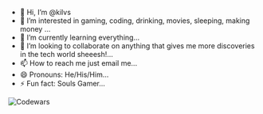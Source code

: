 - 👋 Hi, I’m @kilvs
- 👀 I’m interested in gaming, coding, drinking, movies, sleeping, making money ...
- 🌱 I’m currently learning everything...
- 💞️ I’m looking to collaborate on anything that gives me more discoveries in the tech world sheeesh!...
- 📫 How to reach me just email me...
- 😄 Pronouns: He/His/Him...
- ⚡ Fun fact: Souls Gamer...


![Codewars](https://github.r2v.ch/codewars?user=kilvs&stroke=%23BB432C)

<!---
kilvs/kilvs is a ✨ special ✨ repository because its `README.md` (this file) appears on your GitHub profile.
You can click the Preview link to take a look at your changes.
--->
